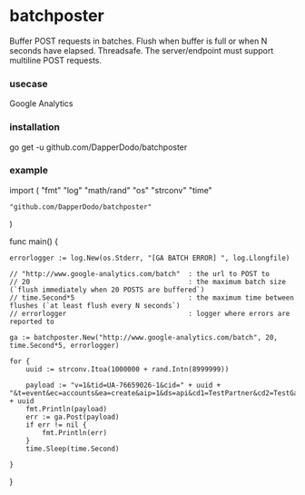 # batchposter

Buffer POST requests in batches. Flush when buffer is full or when N seconds have elapsed. Threadsafe.
The server/endpoint must support multiline POST requests.

### usecase

Google Analytics

### installation

  go get -u github.com/DapperDodo/batchposter

### example

  import (
  	"fmt"
  	"log"
  	"math/rand"
  	"os"
  	"strconv"
  	"time"
  
  	"github.com/DapperDodo/batchposter"
  )
  
  func main() {
  
  	errorlogger := log.New(os.Stderr, "[GA BATCH ERROR] ", log.Llongfile)
  	
  	// "http://www.google-analytics.com/batch" 	: the url to POST to
  	// 20										: the maximum batch size (`flush immediately when 20 POSTS are buffered`)
  	// time.Second*5 							: the maximum time between flushes (`at least flush every N seconds`)
  	// errorlogger 								: logger where errors are reported to

  	ga := batchposter.New("http://www.google-analytics.com/batch", 20, time.Second*5, errorlogger)
  
  	for {
  		uuid := strconv.Itoa(1000000 + rand.Intn(8999999))
  
  		payload := "v=1&tid=UA-76659026-1&cid=" + uuid + "&t=event&ec=accounts&ea=create&aip=1&ds=api&cd1=TestPartner&cd2=TestGame&uid=" + uuid
  		fmt.Println(payload)
  		err := ga.Post(payload)
  		if err != nil {
  			fmt.Println(err)
  		}
  		time.Sleep(time.Second)
  
  	}
  }
